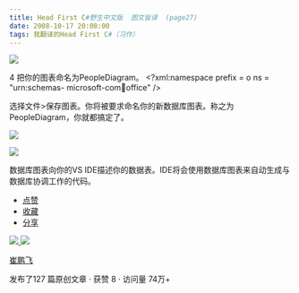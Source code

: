 ```yaml
---
title: Head First C#野生中文版  图文皆译  (page27)
date: 2008-10-17 20:08:00
tags: 我翻译的Head First C#（习作）
---
```

![](https://p-blog.csdn.net/images/p_blog_csdn_net/cuipengfei1/EntryImages/20081017/%E6%88%AA%E5%9B%BE03.jpg)

4  把你的图表命名为PeopleDiagram。  <?xml:namespace prefix = o ns = "urn:schemas-
microsoft-com:office:office" />

选择文件>保存图表。你将被要求命名你的新数据库图表。称之为PeopleDiagram，你就都搞定了。

![](https://p-blog.csdn.net/images/p_blog_csdn_net/cuipengfei1/EntryImages/20081017/%E6%88%AA%E5%9B%BE04.jpg)

![](https://p-blog.csdn.net/images/p_blog_csdn_net/cuipengfei1/EntryImages/20081017/%E6%88%AA%E5%9B%BE05.jpg)

数据库图表向你的VS IDE描述你的数据表。IDE将会使用数据库图表来自动生成与数据库协调工作的代码。

  * [ 点赞  ](javascript:;)
  * [ 收藏  ](javascript:;)
  * [ 分享 ](javascript:;)

[ ![](https://profile.csdnimg.cn/5/2/5/3_cuipengfei1)
![](https://g.csdnimg.cn/static/user-reg-year/1x/11.png)
](https://blog.csdn.net/cuipengfei1)

[ 崔鹏飞 ](https://blog.csdn.net/cuipengfei1)

发布了127 篇原创文章  ·  获赞 8  ·  访问量 74万+


